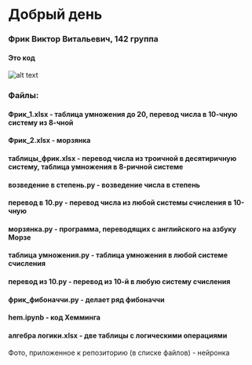 # Добрый день
### Фрик Виктор Витальевич, 142 группа
#### Это код
![alt text](https://thecode.media/wp-content/uploads/2019/06/pasted-image-0-4-1024x575.png)
### Файлы:
#### Фрик_1.xlsx - таблица умножения до 20, перевод числа в 10-чную систему из 8-чной
#### Фрик_2.xlsx - морзянка
#### таблицы_фрик.xlsx - перевод числа из троичной в десятиричную систему, таблица умножения в 8-ричной системе
#### возведение в степень.py - возведение числа в степень
#### перевод в 10.py - перевод числа из любой системы счисления в 10-чную
#### морзянка.py - программа, переводящих с английского на азбуку Морзе
#### таблица умножения.py - таблица умножения в любой системе счисления
#### перевод из 10.py - перевод из 10-й в любую систему счисления
#### фрик_фибоначчи.py - делает ряд фибоначчи
#### hem.ipynb - код Хемминга
#### алгебра логики.xlsx - две таблицы с логическими операциями
Фото, приложенное к репозиторию (в списке файлов) - нейронка

